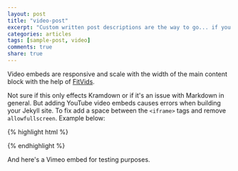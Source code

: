 ```yaml
---
layout: post
title: "video-post"
excerpt: "Custom written post descriptions are the way to go... if you're not lazy."
categories: articles
tags: [sample-post, video]
comments: true
share: true
---
```


Video embeds are responsive and scale with the width of the main content block with the help of [FitVids](http://fitvidsjs.com/).

Not sure if this only effects Kramdown or if it's an issue with Markdown in general. But adding YouTube video embeds causes errors when building your Jekyll site. To fix add a space between the `<iframe>` tags and remove `allowfullscreen`. Example below:

{% highlight html %}

{% endhighlight %}

And here's a Vimeo embed for testing purposes.


